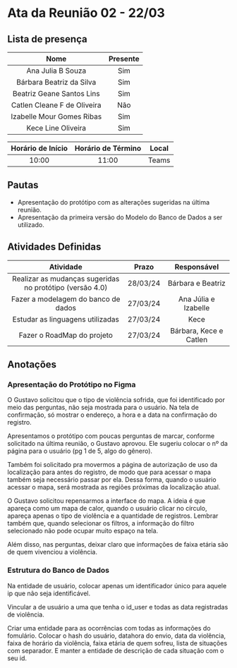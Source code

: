 # Ata da Reunião 02 - 22/03

## Lista de presença

| Nome | Presente |
|:----:|:--------:|
| Ana Julia B Souza | Sim |
| Bárbara Beatriz da Silva | Sim |
| Beatriz Geane Santos Lins | Sim |
| Catlen Cleane F de Oliveira | Não |
| Izabelle Mour Gomes Ribas| Sim |
| Kece Line Oliveira | Sim |

| Horário de Início | Horário de Término | Local |
|:-----------------:|:------------------:|:-----:|
| 10:00 | 11:00 | Teams|

## Pautas

* Apresentação do protótipo com as alterações sugeridas na última reunião.
* Apresentação da primeira versão do Modelo do Banco de Dados a ser utilizado.


## Atividades Definidas

| Atividade | Prazo | Responsável |
|:---------:|:-----:|:-----------:|
| Realizar as mudanças sugeridas no protótipo  (versão 4.0) | 28/03/24 | Bárbara e Beatriz | 
| Fazer a modelagem do banco de dados | 27/03/24 | Ana Júlia e Izabelle | 
| Estudar as linguagens utilizadas | 27/03/24 | Kece | 
| Fazer o RoadMap do projeto | 27/03/24 | Bárbara, Kece e Catlen | 

## Anotações

### Apresentação do Protótipo no Figma

O Gustavo solicitou que o tipo de violência sofrida, que foi identificado por meio das perguntas, não seja mostrada para o usuário. Na tela de confirmação, só mostrar o endereço, a hora e a data na confirmação do registro. 

Apresentamos o protótipo com poucas perguntas de marcar, conforme solicitado na última reunião, o Gustavo aprovou. Ele sugeriu colocar o nº da página para o usuário (pg 1 de 5, algo do gênero).

Também foi solicitado pra movermos a página de autorização de uso da localização para antes do registro, de modo que para acessar o mapa também seja necessário passar por ela. Dessa forma, quando o usuário acessar o mapa, será mostrada as regiões próximas da localização atual. 

O Gustavo solicitou repensarmos a interface do mapa. A ideia é que apareça como um mapa de calor, quando o usuário clicar no círculo, apareça apenas o tipo de violência e a quantidade de registros. Lembrar também que, quando selecionar os filtros, a informação do filtro selecionado não pode ocupar muito espaço na tela. 

Além disso, nas perguntas, deixar claro que informações de faixa etária são de quem vivenciou a violência. 

### Estrutura do Banco de Dados

Na entidade de usuário, colocar apenas um identificador único para aquele ip que não seja identificável.

Vincular a de usuário a uma que tenha o id_user e todas as data registradas de violência.

Criar uma entidade para as ocorrências com todas as informações do fomulário. Colocar o hash do usuário, datahora do envio, data da violência, faixa de horário da violência, faixa etária de quem sofreu, lista de situações com separador. E manter a entidade de descrição de cada situação com o seu id. 